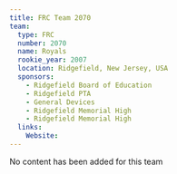 ```yaml
---
title: FRC Team 2070
team:
  type: FRC
  number: 2070
  name: Royals
  rookie_year: 2007
  location: Ridgefield, New Jersey, USA
  sponsors:
    - Ridgefield Board of Education
    - Ridgefield PTA
    - General Devices
    - Ridgefield Memorial High
    - Ridgefield Memorial High
  links:
    Website: 
---
```

No content has been added for this team